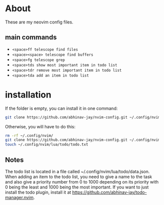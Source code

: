 # About
These are my neovim config files. 
## main commands
- `<space>ff telescope find files`
- `<space><space> telescope find buffers`
- `<space>fg telescope grep`
- `<space>tds show most important item in todo list`
- `<space>tdr remove most important item in todo list`
- `<space>tda add an item in todo list`

# installation
If the folder is empty, you can install it in one command:

```bash
git clone https://github.com/abhinav-jay/nvim-config.git ~/.config/nvim
```

Otherwise, you will have to do this:

```bash
rm -rf ~/.config/nvim/
git clone https://github.com/abhinav-jay/nvim-config.git ~/.config/nvim
touch ~/.config/nvim/lua/todo/todo.txt
```

## Notes
The todo list is located in a file called ~/.config/nvim/lua/todo/data.json.
When adding an item to the todo list, you need to give a name to the task and also give a priority number from 0 to 1000 depending on its priority with 0 being the least and 1000 being the most important.
If you want to just install the todo plugin, install it at https://github.com/abhinav-jay/todo-manager.nvim.
